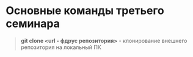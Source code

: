 # Основные команды третьего семинара

>**git clone <url - фдрус репозитория>** - клонирование внешнего репозитория на локальный ПК
